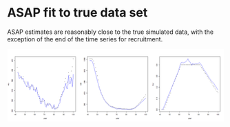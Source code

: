 # ASAP fit to true data set
ASAP estimates are reasonably close to the true simulated data, with the exception of the end of the time series for recruitment.

![3panel fit](3panel_true_vs_est.png)

